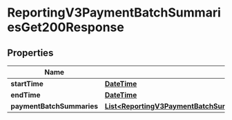 
# ReportingV3PaymentBatchSummariesGet200Response

## Properties
Name | Type | Description | Notes
------------ | ------------- | ------------- | -------------
**startTime** | [**DateTime**](DateTime.md) |  |  [optional]
**endTime** | [**DateTime**](DateTime.md) |  |  [optional]
**paymentBatchSummaries** | [**List&lt;ReportingV3PaymentBatchSummariesGet200ResponsePaymentBatchSummaries&gt;**](ReportingV3PaymentBatchSummariesGet200ResponsePaymentBatchSummaries.md) |  |  [optional]



